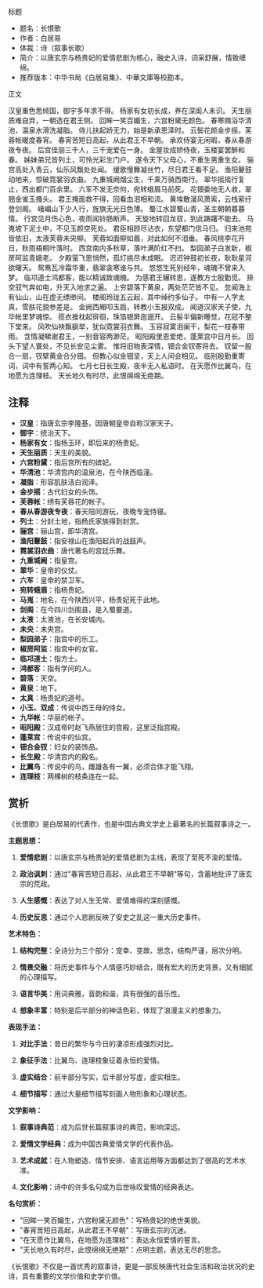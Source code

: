 标题
- 题名：长恨歌
- 作者：白居易
- 体裁：诗（叙事长歌）
- 简介：以唐玄宗与杨贵妃的爱情悲剧为核心，融史入诗，词采舒展，情致缠绵。
- 推荐版本：中华书局《白居易集》、中華文庫等校勘本。

正文

汉皇重色思倾国，御宇多年求不得。
杨家有女初长成，养在深闺人未识。
天生丽质难自弃，一朝选在君王侧。
回眸一笑百媚生，六宫粉黛无颜色。
春寒赐浴华清池，温泉水滑洗凝脂。
侍儿扶起娇无力，始是新承恩泽时。
云鬓花颜金步摇，芙蓉帐暖度春宵。
春宵苦短日高起，从此君王不早朝。
承欢侍宴无闲暇，春从春游夜专夜。
后宫佳丽三千人，三千宠爱在一身。
金屋妆成娇侍夜，玉楼宴罢醉和春。
姊妹弟兄皆列土，可怜光彩生门户。
遂令天下父母心，不重生男重生女。
骊宫高处入青云，仙乐风飘处处闻。
缓歌慢舞凝丝竹，尽日君王看不足。
渔阳鼙鼓动地来，惊破霓裳羽衣曲。
九重城阙烟尘生，千乘万骑西南行。
翠华摇摇行复止，西出都门百余里。
六军不发无奈何，宛转蛾眉马前死。
花钿委地无人收，翠翘金雀玉搔头。
君王掩面救不得，回看血泪相和流。
黄埃散漫风萧索，云栈萦纡登剑阁。
峨嵋山下少人行，旌旗无光日色薄。
蜀江水碧蜀山青，圣主朝朝暮暮情。
行宫见月伤心色，夜雨闻铃肠断声。
天旋地转回龙驭，到此踌躇不能去。
马嵬坡下泥土中，不见玉颜空死处。
君臣相顾尽沾衣，东望都门信马归。
归来池苑皆依旧，太液芙蓉未央柳。
芙蓉如面柳如眉，对此如何不泪垂。
春风桃李花开日，秋雨梧桐叶落时。
西宫南内多秋草，落叶满阶红不扫。
梨园弟子白发新，椒房阿监青娥老。
夕殿萤飞思悄然，孤灯挑尽未成眠。
迟迟钟鼓初长夜，耿耿星河欲曙天。
鸳鸯瓦冷霜华重，翡翠衾寒谁与共。
悠悠生死别经年，魂魄不曾来入梦。
临邛道士鸿都客，能以精诚致魂魄。
为感君王辗转思，遂教方士殷勤觅。
排空驭气奔如电，升天入地求之遍。
上穷碧落下黄泉，两处茫茫皆不见。
忽闻海上有仙山，山在虚无缥缈间。
楼阁玲珑五云起，其中绰约多仙子。
中有一人字太真，雪肤花貌参差是。
金阙西厢叩玉扃，转教小玉报双成。
闻道汉家天子使，九华帐里梦魂惊。
揽衣推枕起徘徊，珠箔银屏迤逦开。
云髻半偏新睡觉，花冠不整下堂来。
风吹仙袂飘飖举，犹似霓裳羽衣舞。
玉容寂寞泪阑干，梨花一枝春带雨。
含情凝睇谢君王，一别音容两渺茫。
昭阳殿里恩爱绝，蓬莱宫中日月长。
回头下望人寰处，不见长安见尘雾。
惟将旧物表深情，钿合金钗寄将去。
钗留一股合一扇，钗擘黄金合分钿。
但教心似金钿坚，天上人间会相见。
临别殷勤重寄词，词中有誓两心知。
七月七日长生殿，夜半无人私语时。
在天愿作比翼鸟，在地愿为连理枝。
天长地久有时尽，此恨绵绵无绝期。

## 注释

- **汉皇**：指唐玄宗李隆基，因唐朝皇帝自称汉家天子。
- **御宇**：统治天下。
- **杨家有女**：指杨玉环，即后来的杨贵妃。
- **天生丽质**：天生的美貌。
- **六宫粉黛**：指后宫所有的嫔妃。
- **华清池**：华清宫内的温泉池，在今陕西临潼。
- **凝脂**：形容肌肤洁白润泽。
- **金步摇**：古代妇女的头饰。
- **芙蓉帐**：绣有芙蓉花的帐子。
- **春从春游夜专夜**：春天陪同游玩，夜晚专宠侍寝。
- **列土**：分封土地，指杨氏家族得到封赏。
- **骊宫**：骊山宫，即华清宫。
- **渔阳鼙鼓**：指安禄山在渔阳起兵的战鼓声。
- **霓裳羽衣曲**：唐代著名的宫廷乐舞。
- **九重城阙**：指皇宫。
- **翠华**：皇帝的仪仗。
- **六军**：皇帝的禁卫军。
- **宛转蛾眉**：指杨贵妃。
- **马嵬**：地名，在今陕西兴平，杨贵妃死于此地。
- **剑阁**：在今四川剑阁县，是入蜀要道。
- **太液**：太液池，在长安城内。
- **未央**：未央宫。
- **梨园弟子**：指宫中的乐工。
- **椒房阿监**：指宫中的女官。
- **临邛道士**：指方士。
- **鸿都客**：指有学问的人。
- **碧落**：天空。
- **黄泉**：地下。
- **太真**：杨贵妃的道号。
- **小玉、双成**：传说中西王母的侍女。
- **九华帐**：华丽的帐子。
- **昭阳殿**：汉成帝时赵飞燕居住的宫殿，这里泛指宫殿。
- **蓬莱宫**：传说中的仙宫。
- **钿合金钗**：妇女的装饰品。
- **长生殿**：华清宫内的殿名。
- **比翼鸟**：传说中的鸟，雌雄各有一翼，必须合体才能飞翔。
- **连理枝**：两棵树的枝条连在一起。

## 赏析

《长恨歌》是白居易的代表作，也是中国古典文学史上最著名的长篇叙事诗之一。

**主题思想：**

1. **爱情悲剧**：以唐玄宗与杨贵妃的爱情悲剧为主线，表现了至死不渝的爱情。

2. **政治讽刺**：通过"春宵苦短日高起，从此君王不早朝"等句，含蓄地批评了唐玄宗的荒政。

3. **人生感慨**：表达了对人生无常、爱情难得的深刻感慨。

4. **历史反思**：通过个人悲剧反映了安史之乱这一重大历史事件。

**艺术特色：**

1. **结构完整**：全诗分为三个部分：宠幸、变故、思念，结构严谨，层次分明。

2. **情景交融**：将历史事件与个人情感巧妙结合，既有宏大的历史背景，又有细腻的心理描写。

3. **语言华美**：用词典雅，音韵和谐，具有很强的音乐性。

4. **想象丰富**：特别是后半部分的神话色彩，体现了浪漫主义的想象力。

**表现手法：**

1. **对比手法**：昔日的繁华与今日的凄凉形成强烈对比。

2. **象征手法**：比翼鸟、连理枝象征着永恒的爱情。

3. **虚实结合**：前半部分写实，后半部分写虚，虚实相生。

4. **细节描写**：通过大量细节描写刻画人物形象和心理状态。

**文学影响：**

1. **叙事诗典范**：成为后世长篇叙事诗的典范，影响深远。

2. **爱情文学经典**：成为中国古典爱情文学的代表作品。

3. **艺术成就**：在人物塑造、情节安排、语言运用等方面都达到了很高的艺术水准。

4. **文化影响**：诗中的许多名句成为后世咏叹爱情的经典表达。

**名句赏析：**

- "回眸一笑百媚生，六宫粉黛无颜色"：写杨贵妃的绝世美貌。
- "春宵苦短日高起，从此君王不早朝"：写唐玄宗的沉迷。
- "在天愿作比翼鸟，在地愿为连理枝"：表达永恒爱情的誓言。
- "天长地久有时尽，此恨绵绵无绝期"：点明主题，表达无尽的思念。

《长恨歌》不仅是一首优秀的叙事诗，更是一部反映唐代社会生活和政治状况的史诗，具有重要的文学价值和史学价值。